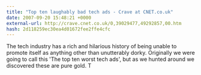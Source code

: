 ```yaml
---
title: "Top ten laughably bad tech ads - Crave at CNET.co.uk"
date: 2007-09-20 15:48:21 +0000
external-url: http://crave.cnet.co.uk/0,39029477,49292857,00.htm
hash: 2d118259ec30ea4d01672fee2ffe4cfc
---
```


The tech industry has a rich and hilarious history of being unable to promote itself as anything other than unutterably dorky. Originally we were going to call this 'The top ten worst tech ads', but as we hunted around we discovered these are pure gold. T
